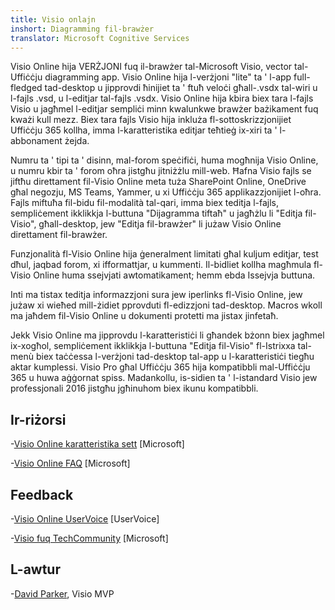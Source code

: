 ```yaml
---
title: Visio onlajn
inshort: Diagramming fil-brawżer
translator: Microsoft Cognitive Services
---
```



Visio Online hija VERŻJONI fuq il-brawżer tal-Microsoft Visio, vector tal-Uffiċċju diagramming app. Visio Online hija l-verżjoni "lite" ta ' l-app full-fledged tad-desktop u jipprovdi ħinijiet ta ' ftuħ veloċi għall-.vsdx tal-wiri u l-fajls .vsd, u l-editjar tal-fajls .vsdx. Visio Online hija kbira biex tara l-fajls Visio u jagħmel l-editjar sempliċi minn kwalunkwe brawżer bażikament fuq kważi kull mezz. Biex tara fajls Visio hija inkluża fl-sottoskrizzjonijiet Uffiċċju 365 kollha, imma l-karatteristika editjar teħtieġ ix-xiri ta ' l-abbonament żejda.

Numru ta ' tipi ta ' disinn, mal-forom speċifiċi, huma mogħnija Visio Online, u numru kbir ta ' forom oħra jistgħu jitniżżlu mill-web. Ħafna Visio fajls se jiftħu direttament fil-Visio Online meta tuża SharePoint Online, OneDrive għal negozju, MS Teams, Yammer, u xi Uffiċċju 365 applikazzjonijiet l-oħra. Fajls miftuħa fil-bidu fil-modalità tal-qari, imma biex teditja l-fajls, sempliċement ikklikkja l-buttuna "Dijagramma tiftaħ" u jagħżlu li "Editja fil-Visio", għall-desktop, jew "Editja fil-brawżer" li jużaw Visio Online direttament fil-brawżer.

Funzjonalità fl-Visio Online hija ġeneralment limitati għal kuljum editjar, test dħul, jaqbad forom, xi ifformattjar, u kummenti. Il-bidliet kollha magħmula fl-Visio Online huma ssejvjati awtomatikament; hemm ebda Issejvja buttuna.

Inti ma tistax teditja informazzjoni sura jew iperlinks fl-Visio Online, jew jużaw xi wieħed mill-żidiet pprovduti fl-edizzjoni tad-desktop. Macros wkoll ma jaħdem fil-Visio Online u dokumenti protetti ma jistax jinfetaħ.

Jekk Visio Online ma jipprovdu l-karatteristiċi li għandek bżonn biex jagħmel ix-xogħol, sempliċement ikklikkja l-buttuna "Editja fil-Visio" fl-Istrixxa tal-menù biex taċċessa l-verżjoni tad-desktop tal-app u l-karatteristiċi tiegħu aktar kumplessi. Visio Pro għal Uffiċċju 365 hija kompatibbli mal-Uffiċċju 365 u huwa aġġornat spiss. Madankollu, is-sidien ta ' l-istandard Visio jew professjonali 2016 jistgħu jgħinuhom biex ikunu kompatibbli.

Ir-riżorsi
---------

-[Visio Online karatteristika sett](https://technet.microsoft.com/library/visio-online-service-descriptoin.aspx)
    \[Microsoft\]

-[Visio Online FAQ](https://support.office.com/en-us/article/Visio-Online-Frequently-Asked-Questions-e6647040-2fca-42ec-9fa5-d16a4e39e0ee?ui=en-US&rs=en-US&ad=US)
    \[Microsoft\]

Feedback
---------

-[Visio Online UserVoice](https://visio.uservoice.com/forums/368199-visio-online)
    \[UserVoice\]

-[Visio fuq TechCommunity](https://techcommunity.microsoft.com/t5/Visio/ct-p/Visio)
    \[Microsoft\]

L-awtur
---------

-[David Parker](https://www.linkedin.com/in/bvisual/), Visio MVP


